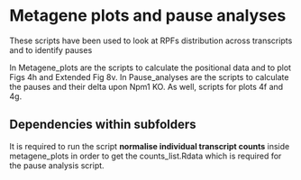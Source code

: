 # Metagene plots and pause analyses
These scripts have been used to look at RPFs distribution across transcripts and to identify pauses

In Metagene_plots are the scripts to calculate the positional data and to plot Figs 4h and Extended Fig 8v.
In Pause_analyses are the scripts to calculate the pauses and their delta upon Npm1 KO. As well, scripts for plots 4f and 4g.

## Dependencies within subfolders
It is required to run the script **normalise individual transcript counts** inside metagene_plots in order to get the counts_list.Rdata which is required for the pause analysis script.

